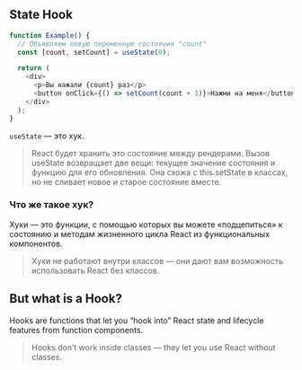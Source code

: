 ## State Hook

```js
function Example() {
  // Объявляем новую переменную состояния "count"
  const [count, setCount] = useState(0);

  return (
    <div>
      <p>Вы нажали {count} раз</p>
      <button onClick={() => setCount(count + 1)}>Нажми на меня</button>
    </div>
  );
}
```

`useState` — это хук.

> React будет хранить это состояние между рендерами. Вызов useState возвращает две вещи: текущее значение состояния и функцию для его обновления. Она схожа с this.setState в классах, но не сливает новое и старое состояние вместе.

### Что же такое хук?

Хуки — это функции, с помощью которых вы можете «подцепиться» к состоянию и методам жизненного цикла React из функциональных компонентов.

> Хуки не работают внутри классов — они дают вам возможность использовать React без классов.

## But what is a Hook?

Hooks are functions that let you “hook into” React state and lifecycle features from function components.

> Hooks don’t work inside classes — they let you use React without classes.
